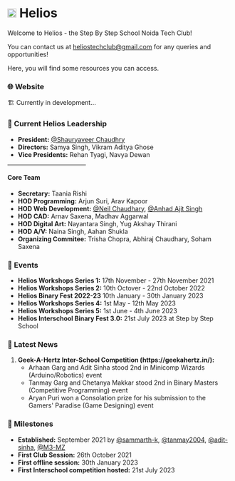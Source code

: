 # <img src="https://github.com/sbs-helios/sbs-helios/blob/main/helios_small.png" width="20rem" height="auto"> Helios

Welcome to Helios - the Step By Step School Noida Tech Club!

You can contact us at <a href="mailto:heliostechclub@gmail.com">heliostechclub@gmail.com</a> for any queries and opportunities!

Here, you will find some resources you can access.

### 🌐 Website
🏗️ Currently in development...

### 👥 Current Helios Leadership
- **President:** [@Shauryaveer Chaudhry](https://github.com/Binary010100)
- **Directors:**  Samya Singh, Vikram Aditya Ghose
- **Vice Presidents:** Rehan Tyagi, Navya Dewan
<hr width="35%">

#### Core Team

- **Secretary:** Taania Rishi
- **HOD Programming:** Arjun Suri, Arav Kapoor
- **HOD Web Development:**  [@Neil Chaudhary](https://github.com/NeilScienceguy1), [@Anhad Ajit Singh](https://github.com/OrangeAbstrakt)
- **HOD CAD:** Arnav Saxena, Madhav Aggarwal
- **HOD Digital Art:** Nayantara Singh, Yug Akshay Thirani
- **HOD A/V:** Naina Singh, Aahan Shukla
- **Organizing Commitee:** Trisha Chopra, Abhiraj Chaudhary, Soham Saxena

### 📆  Events
- **Helios Workshops Series 1:** 17th November - 27th November 2021
- **Helios Workshops Series 2:** 10th Octover - 22nd October 2022
- **Helios Binary Fest 2022-23** 10th January - 30th January 2023
- **Helios Workshops Series 4:** 1st May - 12th May 2023
- **Helios Workshops Series 5:** 1st June - 4th June 2023
- **Helios Interschool Binary Fest 3.0:** 21st July 2023 at Step by Step School


### 📰 Latest News
<ol>
  <li><b>Geek-A-Hertz Inter-School Competition (https://geekahertz.in/):</b>
    <ul>
      <li>Arhaan Garg and Adit Sinha stood 2nd in Minicomp Wizards (Arduino/Robotics) event</li>
      <li>Tanmay Garg and Chetanya Makkar stood 2nd in Binary Masters (Competitive Programming) event</li>
      <li>Aryan Puri won a Consolation prize for his submission to the Gamers' Paradise (Game Designing) event</li>
    </ul>
</ol>

### 🎯 Milestones
- **Established:** September 2021 by [@sammarth-k](https://github.com/sammarth-k), [@tanmay2004](https://github.com/tanmay2004), [@adit-sinha](https://github.com/adit-sinha), [@M3-MZ](https://github.com/M3-MZ) 
- **First Club Session:** 26th October 2021
- **First offline session:** 30th January 2023
- **First Interschool competition hosted:** 21st July 2023
